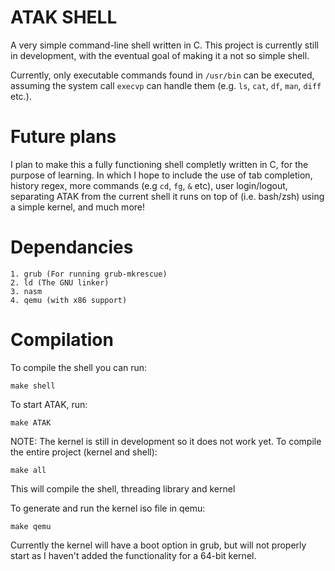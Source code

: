 # ATAK SHELL
A very simple command-line shell written in C. This project is currently still in development, with the eventual goal
of making it a not so simple shell. 

Currently, only executable commands found in `/usr/bin` can be executed, assuming the system call `execvp` can handle them (e.g. `ls`, `cat`, `df`, `man`, `diff` etc.).

# Future plans
I plan to make this a fully functioning shell completly written in C, for the purpose of learning. In which I hope to include the use of tab completion, history regex, more commands (e.g `cd`, `fg`, `&` etc), user login/logout, separating ATAK from the current shell it runs on top of (i.e. bash/zsh) using a simple kernel, and much more!

# Dependancies
    1. grub (For running grub-mkrescue)
    2. ld (The GNU linker)
    3. nasm
    4. qemu (with x86 support)

# Compilation


To compile the shell you can run:
```
make shell
```

To start ATAK, run: 
```
make ATAK
```

NOTE: The kernel is still in development so it does not work yet.
To compile the entire project (kernel and shell):
```
make all
```
This will compile the shell, threading library and kernel


To generate and run the kernel iso file in qemu:
```
make qemu
```
Currently the kernel will have a boot option in grub, but will not properly start as I haven't added the functionality for a 64-bit kernel.
